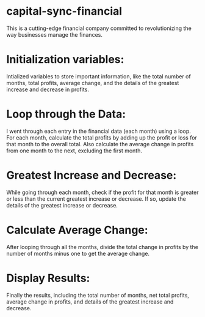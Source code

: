 # capital-sync-financial
This is a cutting-edge financial company committed to revolutionizing the way businesses manage the finances.

# Initialization variables:

Intialized variables to store important information, like the total number of months, total profits, average change, and the details of the greatest increase and decrease in profits.

# Loop through the Data:

I went through each entry in the financial data (each month) using a loop.
For each month, calculate the total profits by adding up the profit or loss for that month to the overall total. Also calculate the average change in profits from one month to the next, excluding the first month.

# Greatest Increase and Decrease:

While going through each month, check if the profit for that month is greater or less than the current greatest increase or decrease. If so, update the details of the greatest increase or decrease.

# Calculate Average Change:

After looping through all the months, divide the total change in profits by the number of months minus one to get the average change.

# Display Results:

Finally the results, including the total number of months, net total profits, average change in profits, and details of the greatest increase and decrease.
